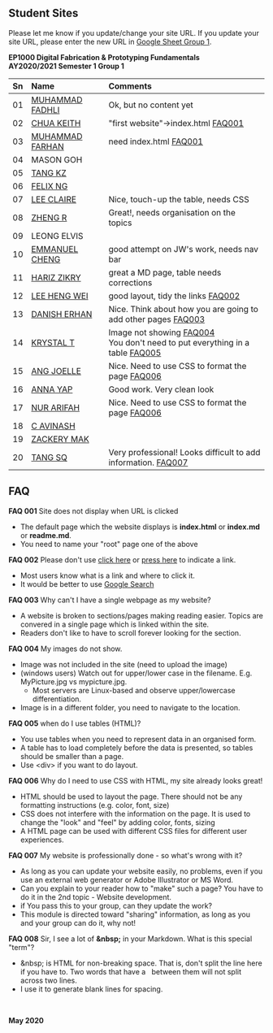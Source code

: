 
## Student Sites

Please let me know if you update/change your site URL.
If you update your site URL, please enter the new URL in [Google Sheet Group 1](https://drive.google.com/open?id=1X9X7FhpFlZU25ybGc4Znd4XozB-3NqZJ).

**EP1000 Digital Fabrication & Prototyping Fundamentals**    
**AY2020/2021 Semester 1 Group 1**

|Sn   |Name        |Comments|
|:-------|:-----------|:------|
01 | [MUHAMMAD FADHLI](https://darksnowle.github.io/EP1000/) | Ok, but no content yet|
02 | [CHUA KEITH](https://keithsp.github.io/Ep1000/) |"first website"->index.html [FAQ001](#faq001)|
03 | [MUHAMMAD FARHAN](https://mfarhan1211.github.io/EP1000/) | need index.html [FAQ001](#faq001) |
04 | MASON GOH       |       |
05 | [TANG KZ](https://tangkenzee.github.io/EP1000)         |     |
06 | [FELIX NG](https://felixnkw.github.io/EP1000/) ||
07 | [LEE CLAIRE](https://sp-claire.github.io/E1000/) |Nice, touch-up the table, needs CSS|
08 | [ZHENG R](https://zhengrq20.github.io/ep1000/) |Great!, needs organisation on the topics|
09 | LEONG ELVIS     |     |
10 | [EMMANUEL CHENG](https://partixle.github.io/EP1000/) |good attempt on JW's work, needs nav bar|
11 | [HARIZ ZIKRY](https://harizzikry.github.io/EP1000/) |great a MD page, table needs corrections|
12 | [LEE HENG WEI](https://leehengwei.github.io/EP1000/) |good layout, tidy the links [FAQ002](#faq002)|
13 | [DANISH ERHAN](https://danish-erhan02.github.io/EP1000/) |Nice. Think about how you are going to add other pages [FAQ003](#faq003)|
14 | [KRYSTAL T](https://krystaltan19.github.io/EP1000/) |Image not showing [FAQ004](#faq004)<br>You don't need to put everything in a table [FAQ005](#faq005)|
15 | [ANG JOELLE](https://jaze7.github.io/EP1000/) |Nice. Need to use CSS to format the page [FAQ006](#faq006)|
16 | [ANNA YAP](https://annayjl.github.io/EP1000/) |Good work.  Very clean look|
17 | [NUR ARIFAH](https://refrigerated.github.io/EP1000/) |Nice. Need to use CSS to format the page [FAQ006](#faq006)|
18 | [C AVINASH](https://avi7v.github.io/EP1000/)|      |
19 | [ZACKERY MAK](https://zackerymak.github.io/EP1000/)|      |
20 | [TANG SQ](https://tangshiqing.github.io/EP1000/) |Very professional! Looks difficult to add information.  [FAQ007](#faq007)|


## FAQ

<a name="faq001"></a>**FAQ 001** Site does not display when URL is clicked

* The default page which the website displays is **index.html** or **index.md** or **readme.md**.
* You need to name your "root" page one of the above

<a name="faq002"></a>**FAQ 002** Please don't use [click here](http://google.com) or [press here](http://google.com) to indicate a link.

* Most users know what is a link and where to click it.
* It would be better to use [Google Search](http://google.com)

<a name="faq003"></a>**FAQ 003** Why can't I have a single webpage as my website?

* A website is broken to sections/pages making reading easier.  Topics are convered in a single page which is linked within the site.
* Readers don't like to have to scroll forever looking for the section.

<a name="faq004"></a>**FAQ 004** My images do not show.

* Image was not included in the site (need to upload the image)
* (windows users) Watch out for upper/lower case in the filename. E.g. MyPicture.jpg vs mypicture.jpg.   
    - Most servers are Linux-based and observe upper/lowercase differentiation.
* Image is in a different folder, you need to navigate to the location.

<a name="faq005"></a>**FAQ 005** when do I use tables (HTML)?

* You use tables when you need to represent data in an organised form.
* A table has to load completely before the data is presented, so tables should be smaller than a page.
* Use \<div\> if you want to do layout.

<a name="faq006"></a>**FAQ 006** Why do I need to use CSS with HTML, my site already looks great!

* HTML should be used to layout the page. There should not be any formatting instructions (e.g. color, font, size)
* CSS does not interfere with the information on the page.  It is used to change the "look" and "feel" by adding color, fonts, sizing
* A HTML page can be used with different CSS files for different user experiences.

<a name="faq007"></a>**FAQ 007** My website is professionally done - so what's wrong with it?

* As long as you can update your website easily, no problems, even if you use an external web generator or Adobe Illustrator or MS Word.
* Can you explain to your reader how to "make" such a page?  You have to do it in the 2nd topic - Website development.
* if You pass this to your group, can they update the work?
* This module is directed toward "sharing" information, as long as you and your group can do it, why not!

<a name="faq008"></a>**FAQ 008** Sir, I see a lot of **&amp;nbsp;** in your Markdown. What is this special "term"?

* &amp;nbsp; is HTML for non-breaking space.  That is, don't split the line here if you have to.  Two words that have a &nbsp; between them will not split across two lines.
* I use it to generate blank lines for spacing.

&nbsp; 

**May 2020**
